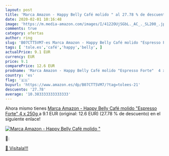 ```yaml
---
layout: post
title: 'Marca Amazon - Happy Belly Café molido " al 27.78 % de descuento'
date: 2020-02-01 10:16:48
image: 'https://m.media-amazon.com/images/I/4122OUjSGbL._AC_._SL200_.jpg'
comments: true
category: ofertas
author: ring
slug: 'B07CTT5VM7-es Marca Amazon - Happy Belly Café molido "Espresso Forte" 4...'
tags: [ 'tole.es','café','happy','belly', ]
actualPrice: 9.1 EUR
currency: EUR
price: 9.1
comparePrice: 12.6 EUR
prodname: 'Marca Amazon - Happy Belly Café molido "Espresso Forte"  4 x 250g '
country: 'es'
flag: '🇪🇸'
buyurl: 'https://www.amazon.es/dp/B07CTT5VM7/?tag=tolees-21'
descuento: '27.78'
average: '10.383333333333333'
---
```


Ahora mismo tienes [Marca Amazon - Happy Belly Café molido "Espresso Forte"  4 x 250g ](https://www.amazon.es/dp/B07CTT5VM7/?tag=tolees-21) a 9.1 EUR (original: 12.6 EUR) (27.78 %  de descuento) en el siguiente enlace!

[![Marca Amazon - Happy Belly Café molido "](https://m.media-amazon.com/images/I/4122OUjSGbL._AC_._SL200_.jpg)](https://www.amazon.es/dp/B07CTT5VM7/?tag=tolees-21)

🔎:


[🛒 Visítala!!!](https://www.amazon.es/dp/B07CTT5VM7/?tag=tolees-21)
